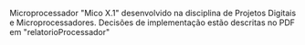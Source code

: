 Microprocessador "Mico X.1" desenvolvido na disciplina de Projetos Digitais e Microprocessadores. Decisões de implementação estão descritas no PDF em "relatorioProcessador"
